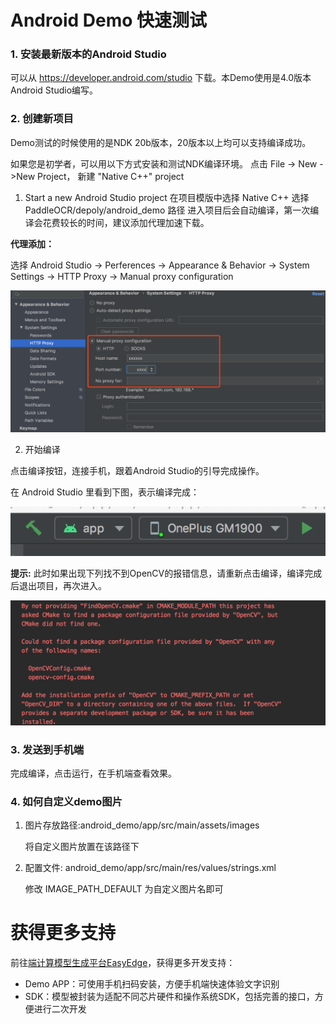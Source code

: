 # Android Demo 快速测试


### 1. 安装最新版本的Android Studio

可以从 https://developer.android.com/studio 下载。本Demo使用是4.0版本Android Studio编写。

### 2. 创建新项目

Demo测试的时候使用的是NDK 20b版本，20版本以上均可以支持编译成功。

如果您是初学者，可以用以下方式安装和测试NDK编译环境。
点击 File -> New ->New Project，  新建  "Native C++" project


1. Start a new Android Studio project
    在项目模版中选择 Native C++ 选择PaddleOCR/depoly/android_demo 路径
    进入项目后会自动编译，第一次编译会花费较长的时间，建议添加代理加速下载。

**代理添加：**

选择 Android Studio -> Perferences -> Appearance & Behavior -> System Settings -> HTTP Proxy -> Manual proxy configuration

![](../demo/proxy.png)

2. 开始编译

点击编译按钮，连接手机，跟着Android Studio的引导完成操作。

在 Android Studio 里看到下图，表示编译完成：

![](../demo/build.png)

**提示:** 此时如果出现下列找不到OpenCV的报错信息，请重新点击编译，编译完成后退出项目，再次进入。

![](../demo/error.png)

### 3. 发送到手机端

完成编译，点击运行，在手机端查看效果。

### 4. 如何自定义demo图片

1. 图片存放路径:android_demo/app/src/main/assets/images

   将自定义图片放置在该路径下

2. 配置文件: android_demo/app/src/main/res/values/strings.xml

   修改 IMAGE_PATH_DEFAULT 为自定义图片名即可


# 获得更多支持
前往[端计算模型生成平台EasyEdge](https://ai.baidu.com/easyedge/app/open_source_demo?referrerUrl=paddlelite)，获得更多开发支持：

- Demo APP：可使用手机扫码安装，方便手机端快速体验文字识别
- SDK：模型被封装为适配不同芯片硬件和操作系统SDK，包括完善的接口，方便进行二次开发
